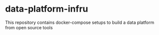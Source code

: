 # data-platform-infru
This repository contains docker-compose setups to build a data platform from open source tools
